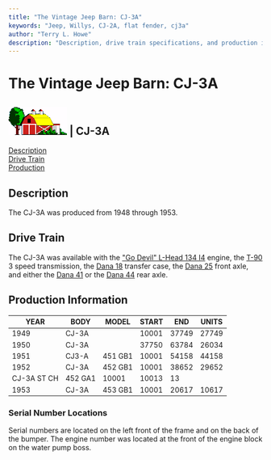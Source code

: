 ```yaml
---
title: "The Vintage Jeep Barn: CJ-3A"
keywords: "Jeep, Willys, CJ-2A, flat fender, cj3a"
author: "Terry L. Howe"
description: "Description, drive train specifications, and production information for the Willys Jeep CJ-3A"
---
```

# The Vintage Jeep Barn: CJ-3A

![barn](/images/barn.gif) |  CJ-3A   
---  
  
[Description](#Description)   
[Drive Train](#Drive)   
[Production](#Production)

## Description

The CJ-3A was produced from 1948 through 1953.

## Drive Train

The CJ-3A was available with the ["Go Devil" L-Head 134 I4](/engine/factory/godevil134.html) engine, the [T-90](/transmission/factory/t90.html) 3 speed transmission, the [Dana 18](/xfer/factory/d18.html) transfer case, the [Dana 25](/axle/factory/d25.html) front axle, and either the [Dana 41](/axle/factory/d41.html) or the [Dana 44](/axle/factory/d44.html) rear axle. 

## Production Information

YEAR| BODY| MODEL| START| END| UNITS  
---|---|---|---|---|---  
1949| CJ-3A| |  10001|  37749|  27749  
1950| CJ-3A| |  37750|  63784|  26034  
1951| CJ3-A|  451 GB1|  10001|  54158|  44158  
1952| CJ-3A|  452 GB1|  10001|  38652|  29652  
|  CJ-3A ST CH|  452 GA1|  10001|  10013|  13  
1953| CJ-3A|  453 GB1|  10001|  20617|  10617  
  
### Serial Number Locations

Serial numbers are located on the left front of the frame and on the back of the bumper. The engine number was located at the front of the engine block on the water pump boss.